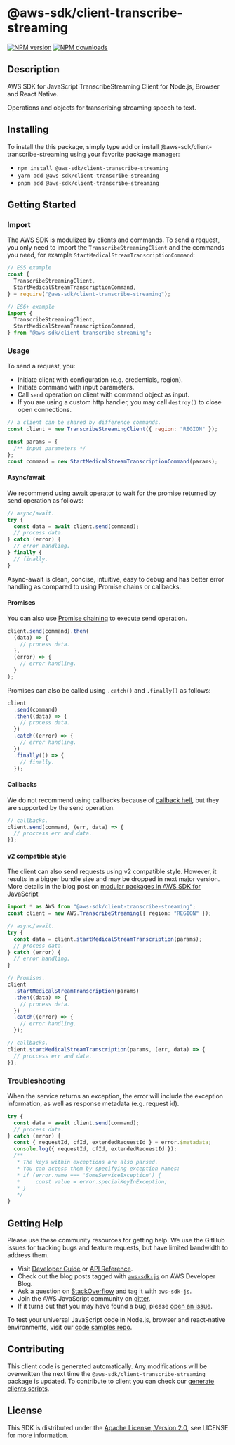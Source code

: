 # @aws-sdk/client-transcribe-streaming

[![NPM version](https://img.shields.io/npm/v/@aws-sdk/client-transcribe-streaming/latest.svg)](https://www.npmjs.com/package/@aws-sdk/client-transcribe-streaming)
[![NPM downloads](https://img.shields.io/npm/dm/@aws-sdk/client-transcribe-streaming.svg)](https://www.npmjs.com/package/@aws-sdk/client-transcribe-streaming)

## Description

AWS SDK for JavaScript TranscribeStreaming Client for Node.js, Browser and React Native.

<p>Operations and objects for transcribing streaming speech to text.</p>

## Installing

To install the this package, simply type add or install @aws-sdk/client-transcribe-streaming
using your favorite package manager:

- `npm install @aws-sdk/client-transcribe-streaming`
- `yarn add @aws-sdk/client-transcribe-streaming`
- `pnpm add @aws-sdk/client-transcribe-streaming`

## Getting Started

### Import

The AWS SDK is modulized by clients and commands.
To send a request, you only need to import the `TranscribeStreamingClient` and
the commands you need, for example `StartMedicalStreamTranscriptionCommand`:

```js
// ES5 example
const {
  TranscribeStreamingClient,
  StartMedicalStreamTranscriptionCommand,
} = require("@aws-sdk/client-transcribe-streaming");
```

```ts
// ES6+ example
import {
  TranscribeStreamingClient,
  StartMedicalStreamTranscriptionCommand,
} from "@aws-sdk/client-transcribe-streaming";
```

### Usage

To send a request, you:

- Initiate client with configuration (e.g. credentials, region).
- Initiate command with input parameters.
- Call `send` operation on client with command object as input.
- If you are using a custom http handler, you may call `destroy()` to close open connections.

```js
// a client can be shared by difference commands.
const client = new TranscribeStreamingClient({ region: "REGION" });

const params = {
  /** input parameters */
};
const command = new StartMedicalStreamTranscriptionCommand(params);
```

#### Async/await

We recommend using [await](https://developer.mozilla.org/en-US/docs/Web/JavaScript/Reference/Operators/await)
operator to wait for the promise returned by send operation as follows:

```js
// async/await.
try {
  const data = await client.send(command);
  // process data.
} catch (error) {
  // error handling.
} finally {
  // finally.
}
```

Async-await is clean, concise, intuitive, easy to debug and has better error handling
as compared to using Promise chains or callbacks.

#### Promises

You can also use [Promise chaining](https://developer.mozilla.org/en-US/docs/Web/JavaScript/Guide/Using_promises#chaining)
to execute send operation.

```js
client.send(command).then(
  (data) => {
    // process data.
  },
  (error) => {
    // error handling.
  }
);
```

Promises can also be called using `.catch()` and `.finally()` as follows:

```js
client
  .send(command)
  .then((data) => {
    // process data.
  })
  .catch((error) => {
    // error handling.
  })
  .finally(() => {
    // finally.
  });
```

#### Callbacks

We do not recommend using callbacks because of [callback hell](http://callbackhell.com/),
but they are supported by the send operation.

```js
// callbacks.
client.send(command, (err, data) => {
  // proccess err and data.
});
```

#### v2 compatible style

The client can also send requests using v2 compatible style.
However, it results in a bigger bundle size and may be dropped in next major version. More details in the blog post
on [modular packages in AWS SDK for JavaScript](https://aws.amazon.com/blogs/developer/modular-packages-in-aws-sdk-for-javascript/)

```ts
import * as AWS from "@aws-sdk/client-transcribe-streaming";
const client = new AWS.TranscribeStreaming({ region: "REGION" });

// async/await.
try {
  const data = client.startMedicalStreamTranscription(params);
  // process data.
} catch (error) {
  // error handling.
}

// Promises.
client
  .startMedicalStreamTranscription(params)
  .then((data) => {
    // process data.
  })
  .catch((error) => {
    // error handling.
  });

// callbacks.
client.startMedicalStreamTranscription(params, (err, data) => {
  // proccess err and data.
});
```

### Troubleshooting

When the service returns an exception, the error will include the exception information,
as well as response metadata (e.g. request id).

```js
try {
  const data = await client.send(command);
  // process data.
} catch (error) {
  const { requestId, cfId, extendedRequestId } = error.$metadata;
  console.log({ requestId, cfId, extendedRequestId });
  /**
   * The keys within exceptions are also parsed.
   * You can access them by specifying exception names:
   * if (error.name === 'SomeServiceException') {
   *     const value = error.specialKeyInException;
   * }
   */
}
```

## Getting Help

Please use these community resources for getting help.
We use the GitHub issues for tracking bugs and feature requests, but have limited bandwidth to address them.

- Visit [Developer Guide](https://docs.aws.amazon.com/sdk-for-javascript/v3/developer-guide/welcome.html)
  or [API Reference](https://docs.aws.amazon.com/AWSJavaScriptSDK/v3/latest/index.html).
- Check out the blog posts tagged with [`aws-sdk-js`](https://aws.amazon.com/blogs/developer/tag/aws-sdk-js/)
  on AWS Developer Blog.
- Ask a question on [StackOverflow](https://stackoverflow.com/questions/tagged/aws-sdk-js) and tag it with `aws-sdk-js`.
- Join the AWS JavaScript community on [gitter](https://gitter.im/aws/aws-sdk-js-v3).
- If it turns out that you may have found a bug, please [open an issue](https://github.com/aws/aws-sdk-js-v3/issues/new/choose).

To test your universal JavaScript code in Node.js, browser and react-native environments,
visit our [code samples repo](https://github.com/aws-samples/aws-sdk-js-tests).

## Contributing

This client code is generated automatically. Any modifications will be overwritten the next time the `@aws-sdk/client-transcribe-streaming` package is updated.
To contribute to client you can check our [generate clients scripts](https://github.com/aws/aws-sdk-js-v3/tree/main/scripts/generate-clients).

## License

This SDK is distributed under the
[Apache License, Version 2.0](http://www.apache.org/licenses/LICENSE-2.0),
see LICENSE for more information.
